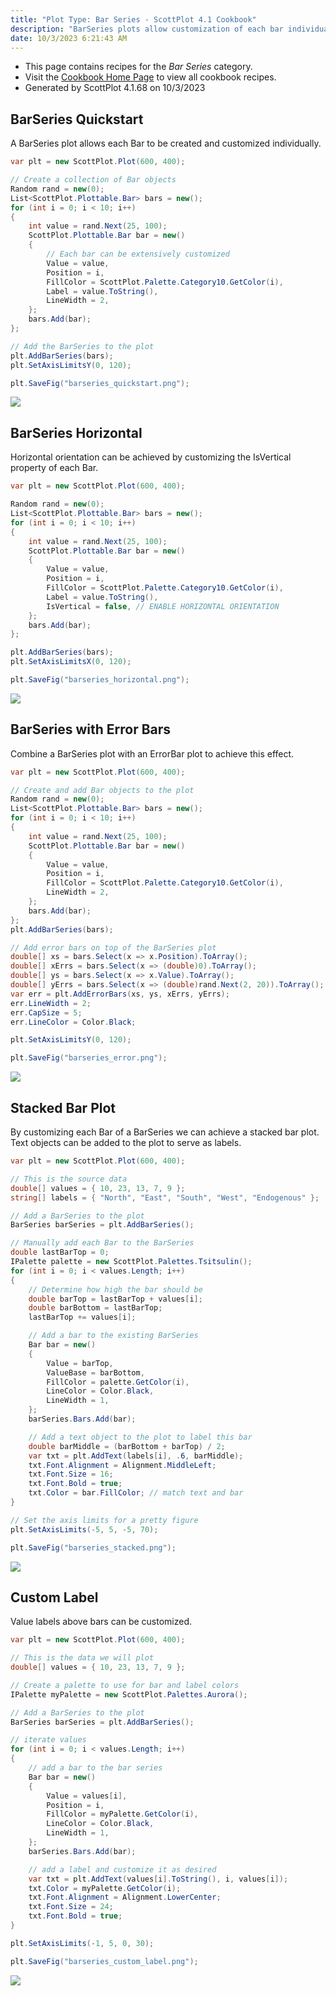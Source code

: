 ```yaml
---
title: "Plot Type: Bar Series - ScottPlot 4.1 Cookbook"
description: "BarSeries plots allow customization of each bar individually."
date: 10/3/2023 6:21:43 AM
---
```


* This page contains recipes for the _Bar Series_ category.
* Visit the [Cookbook Home Page](../../) to view all cookbook recipes.
* Generated by ScottPlot 4.1.68 on 10/3/2023
## BarSeries Quickstart

A BarSeries plot allows each Bar to be created and customized individually.

```cs
var plt = new ScottPlot.Plot(600, 400);

// Create a collection of Bar objects
Random rand = new(0);
List<ScottPlot.Plottable.Bar> bars = new();
for (int i = 0; i < 10; i++)
{
    int value = rand.Next(25, 100);
    ScottPlot.Plottable.Bar bar = new()
    {
        // Each bar can be extensively customized
        Value = value,
        Position = i,
        FillColor = ScottPlot.Palette.Category10.GetColor(i),
        Label = value.ToString(),
        LineWidth = 2,
    };
    bars.Add(bar);
};

// Add the BarSeries to the plot
plt.AddBarSeries(bars);
plt.SetAxisLimitsY(0, 120);

plt.SaveFig("barseries_quickstart.png");
```

<img src='../../images/barseries_quickstart.png' class='d-block mx-auto my-5' />


## BarSeries Horizontal

Horizontal orientation can be achieved by customizing the IsVertical property of each Bar.

```cs
var plt = new ScottPlot.Plot(600, 400);

Random rand = new(0);
List<ScottPlot.Plottable.Bar> bars = new();
for (int i = 0; i < 10; i++)
{
    int value = rand.Next(25, 100);
    ScottPlot.Plottable.Bar bar = new()
    {
        Value = value,
        Position = i,
        FillColor = ScottPlot.Palette.Category10.GetColor(i),
        Label = value.ToString(),
        IsVertical = false, // ENABLE HORIZONTAL ORIENTATION
    };
    bars.Add(bar);
};

plt.AddBarSeries(bars);
plt.SetAxisLimitsX(0, 120);

plt.SaveFig("barseries_horizontal.png");
```

<img src='../../images/barseries_horizontal.png' class='d-block mx-auto my-5' />


## BarSeries with Error Bars

Combine a BarSeries plot with an ErrorBar plot to achieve this effect.

```cs
var plt = new ScottPlot.Plot(600, 400);

// Create and add Bar objects to the plot
Random rand = new(0);
List<ScottPlot.Plottable.Bar> bars = new();
for (int i = 0; i < 10; i++)
{
    int value = rand.Next(25, 100);
    ScottPlot.Plottable.Bar bar = new()
    {
        Value = value,
        Position = i,
        FillColor = ScottPlot.Palette.Category10.GetColor(i),
        LineWidth = 2,
    };
    bars.Add(bar);
};
plt.AddBarSeries(bars);

// Add error bars on top of the BarSeries plot
double[] xs = bars.Select(x => x.Position).ToArray();
double[] xErrs = bars.Select(x => (double)0).ToArray();
double[] ys = bars.Select(x => x.Value).ToArray();
double[] yErrs = bars.Select(x => (double)rand.Next(2, 20)).ToArray();
var err = plt.AddErrorBars(xs, ys, xErrs, yErrs);
err.LineWidth = 2;
err.CapSize = 5;
err.LineColor = Color.Black;

plt.SetAxisLimitsY(0, 120);

plt.SaveFig("barseries_error.png");
```

<img src='../../images/barseries_error.png' class='d-block mx-auto my-5' />


## Stacked Bar Plot

By customizing each Bar of a BarSeries we can achieve a stacked bar plot. Text objects can be added to the plot to serve as labels.

```cs
var plt = new ScottPlot.Plot(600, 400);

// This is the source data
double[] values = { 10, 23, 13, 7, 9 };
string[] labels = { "North", "East", "South", "West", "Endogenous" };

// Add a BarSeries to the plot
BarSeries barSeries = plt.AddBarSeries();

// Manually add each Bar to the BarSeries
double lastBarTop = 0;
IPalette palette = new ScottPlot.Palettes.Tsitsulin();
for (int i = 0; i < values.Length; i++)
{
    // Determine how high the bar should be
    double barTop = lastBarTop + values[i];
    double barBottom = lastBarTop;
    lastBarTop += values[i];

    // Add a bar to the existing BarSeries
    Bar bar = new()
    {
        Value = barTop,
        ValueBase = barBottom,
        FillColor = palette.GetColor(i),
        LineColor = Color.Black,
        LineWidth = 1,
    };
    barSeries.Bars.Add(bar);

    // Add a text object to the plot to label this bar
    double barMiddle = (barBottom + barTop) / 2;
    var txt = plt.AddText(labels[i], .6, barMiddle);
    txt.Font.Alignment = Alignment.MiddleLeft;
    txt.Font.Size = 16;
    txt.Font.Bold = true;
    txt.Color = bar.FillColor; // match text and bar
}

// Set the axis limits for a pretty figure
plt.SetAxisLimits(-5, 5, -5, 70);

plt.SaveFig("barseries_stacked.png");
```

<img src='../../images/barseries_stacked.png' class='d-block mx-auto my-5' />


## Custom Label

Value labels above bars can be customized.

```cs
var plt = new ScottPlot.Plot(600, 400);

// This is the data we will plot
double[] values = { 10, 23, 13, 7, 9 };

// Create a palette to use for bar and label colors
IPalette myPalette = new ScottPlot.Palettes.Aurora();

// Add a BarSeries to the plot
BarSeries barSeries = plt.AddBarSeries();

// iterate values
for (int i = 0; i < values.Length; i++)
{
    // add a bar to the bar series
    Bar bar = new()
    {
        Value = values[i],
        Position = i,
        FillColor = myPalette.GetColor(i),
        LineColor = Color.Black,
        LineWidth = 1,
    };
    barSeries.Bars.Add(bar);

    // add a label and customize it as desired
    var txt = plt.AddText(values[i].ToString(), i, values[i]);
    txt.Color = myPalette.GetColor(i);
    txt.Font.Alignment = Alignment.LowerCenter;
    txt.Font.Size = 24;
    txt.Font.Bold = true;
}

plt.SetAxisLimits(-1, 5, 0, 30);

plt.SaveFig("barseries_custom_label.png");
```

<img src='../../images/barseries_custom_label.png' class='d-block mx-auto my-5' />



